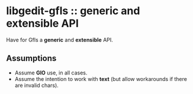 libgedit-gfls :: generic and extensible API
===========================================

Have for Gfls a **generic** and **extensible** API.

Assumptions
-----------

- Assume **GIO** use, in all cases.
- Assume the intention to work with **text** (but allow workarounds if there are
  invalid chars).

